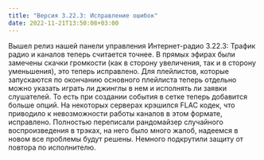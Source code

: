 ```yaml
---
title: "Версия 3.22.3: Исправление ошибок"
date: 2022-11-21T13:50:08+03:00
---
```


Вышел релиз нашей панели управления Интернет-радио 3.22.3: Трафик радио и каналов теперь считается точнее. В прямых эфирах были замечены скачки громкости (как в сторону увеличения, так и в сторону уменьшения), это теперь исправлено. Для плейлистов, которые запускаются по окончанию основного плейлиста теперь отдельно можно указать играть ли джинглы в нем и исполнять ли заявки слушателей. То есть при создании события в сетке теперь добавится больше опций. На некоторых серверах крэшился FLAC кодек, что приводило к невозможности работы каналов в этом формате, исправлено. Полностью переписали рандомайзер случайного воспроизведения в трэках, на него было много жалоб, надеемся в новом все проблемы будут решены. Немного подкрутили защиту от повтора по исполнителю.